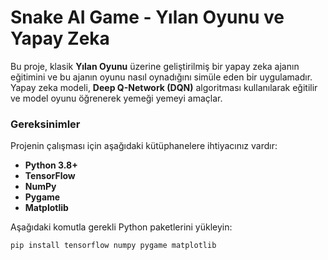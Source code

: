 # Snake AI Game - Yılan Oyunu ve Yapay Zeka

Bu proje, klasik **Yılan Oyunu** üzerine geliştirilmiş bir yapay zeka ajanın eğitimini ve bu ajanın oyunu nasıl oynadığını simüle eden bir uygulamadır. Yapay zeka modeli, **Deep Q-Network (DQN)** algoritması kullanılarak eğitilir ve model oyunu öğrenerek yemeği yemeyi amaçlar.

### Gereksinimler

Projenin çalışması için aşağıdaki kütüphanelere ihtiyacınız vardır:

- **Python 3.8+**
- **TensorFlow**
- **NumPy**
- **Pygame**
- **Matplotlib**

Aşağıdaki komutla gerekli Python paketlerini yükleyin:

```bash
pip install tensorflow numpy pygame matplotlib
